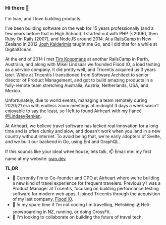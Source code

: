 ### Hi there 👋

I'm Ivan, and I love building products. 

I've been building software on the web for 15 years professionally (and a few years before that in High School). I started out with PHP (<2006), then Ruby On Rails (2007), and NodeJS around 2014. At a [RailsCamp](https://rails.camp/) in New Zealand in 2012 [Josh Kalderimis](https://github.com/joshk) taught me Go, and I did that for a while at DigitalOcean. 

At the end of 2014 I met [Tim Koopmans](https://github.com/timkoopmans) at another RailsCamp in Perth, Australia, and along with Mikel Lindsaar we founded Flood IO, a load testing as a service company. It did pretty well, and Tricentis acquired us 3 years later. While at Tricentis I transitioned from Software Architect to senior director of Product Management, and got to build amazing products in a fully-remote team stretching Australia, Austria, Netherlands, USA, and Mexico.

Unfortunately, due to world events, managing a team remotely during 2020/21 era with endless zoom meetings at midnight 3 days a week wasn't enjoyable to say the least, so I left to found Airheart with my fiancé [@LindseyRenken](https://github.com/LindseyRenken). 

At Airheart, we believe travel software has lacked real innovation for a long time and is often clunky and slow, and doesn't work when you land in a new country without internet. To avoid being that, we're early adopters of Svelte, and we built our backend in Go, using Ent and GraphQL.

If this sounds like your ideal wheelhouse, lets talk, 📫 Email me: my first name at my website: [ivan.dev](https://ivan.dev)

**TL;DR**
- 🔭 Currently I'm to Co-founder and CPO at [Airheart](https://airheart.com) where we're building a new kind of travel experience for frequent travelers. Previously I was a Product Manager at Tricentis, focusing on building performance testing software for modern web apps. I joined Tricentis through the acquisition of my last company, [Flood IO](github.com/flood-io).
- 🌱 In my spare time if I'm not coding I'm travelling, ~~Heliskiing~~ 🏂 Heli-snowboarding in NZ, running, or doing CrossFit.
- 👯 I'm looking to collaborate on building the future of travel tech.
